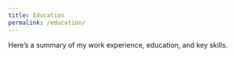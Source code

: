 ```yaml
---
title: Education
permalink: /education/
---
```

Here’s a summary of my work experience, education, and key skills.
